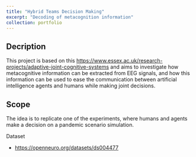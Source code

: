 ```yaml
---
title: "Hybrid Teams Decision Making"
excerpt: "Decoding of metacognition information"
collection: portfolio
---
```


## Decription 

This project is based on this <https://www.essex.ac.uk/research-projects/adaptive-joint-cognitive-systems> and aims to investigate how metacognitive information can be extracted from EEG signals, and how this information can be used to ease the communication between artificial intelligence agents and humans while making joint decisions.

## Scope

The idea is to replicate one of the experiments, where humans and agents make a decision on a pandemic scenario simulation.

Dataset
* <https://openneuro.org/datasets/ds004477>

